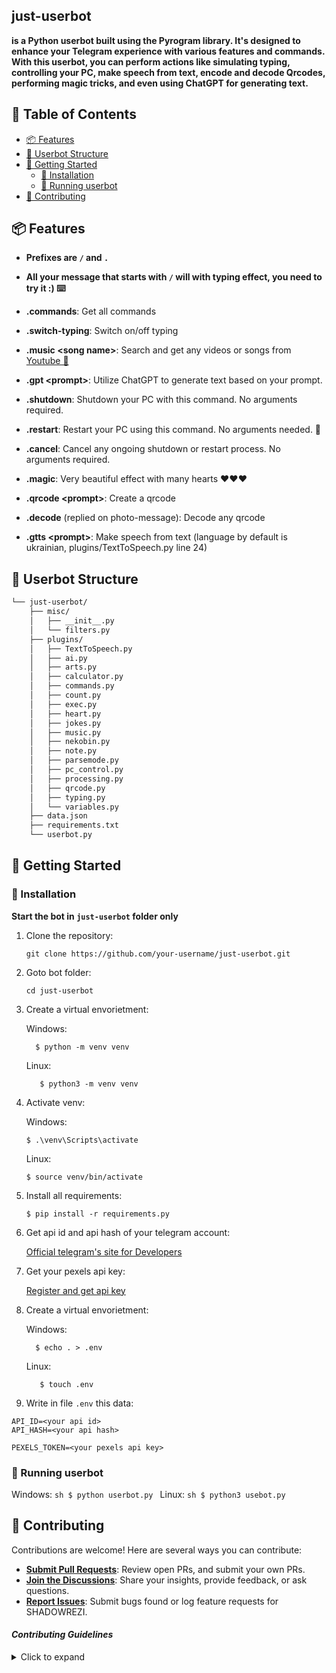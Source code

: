 
## just-userbot
**is a Python userbot built using the Pyrogram library. It's designed to enhance your Telegram experience with various features and commands. With this userbot, you can perform actions like simulating typing, controlling your PC, make speech from text, encode and decode Qrcodes,  performing magic tricks, and even using ChatGPT for generating text.**


## 📖 Table of Contents
- [📦 Features](#-features)
- [📂 Userbot Structure](#-userbot-structure)
- [🚀 Getting Started](#-getting-started)
    - [🔧 Installation](#-installation)
    - [🤖 Running userbot](#-running-userbot)
- [🤝 Contributing](#-contributing)


## 📦 Features

- **Prefixes are `/` and `.`**



- **All your message that starts with `/` will with typing effect, you need to try it :) ⌨️**

- **.commands**: Get all commands

-  **.switch-typing**: Switch on/off typing

- **.music \<song name>**: Search and get any videos or songs from [Youtube 🎥](https://www.youtube.com/)

- **.gpt \<prompt>**: Utilize ChatGPT to generate text based on your prompt.

- **.shutdown**: Shutdown your PC with this command. No arguments required.

- **.restart**: Restart your PC using this command. No arguments needed.  🔄

- **.cancel**: Cancel any ongoing shutdown or restart process. No arguments required.

- **.magic**: Very beautiful effect with many hearts ❤️❤️❤️

- **.qrcode \<prompt>**: Create a qrcode

- **.decode** (replied on photo-message): Decode any qrcode

- **.gtts \<prompt>**: Make speech from text (language by default is ukrainian, plugins/TextToSpeech.py line 24) 

## 📂 Userbot Structure

```sh
└── just-userbot/
    ├── misc/
    │   ├── __init__.py 
    │   └── filters.py
    ├── plugins/
    │   ├── TextToSpeech.py
    │   ├── ai.py
    │   ├── arts.py
    │   ├── calculator.py
    │   ├── commands.py
    │   ├── count.py
    │   ├── exec.py
    │   ├── heart.py
    │   ├── jokes.py
    │   ├── music.py
    │   ├── nekobin.py
    │   ├── note.py
    │   ├── parsemode.py
    │   ├── pc_control.py
    │   ├── processing.py
    │   ├── qrcode.py
    │   ├── typing.py
    │   └── variables.py
    ├── data.json
    ├── requirements.txt
    └── userbot.py
```

## 🚀 Getting Started
### 🔧 Installation

**Start the bot in `just-userbot` folder only**

1. Clone the repository:

   ```shell
   git clone https://github.com/your-username/just-userbot.git
   ```
3. Goto bot folder:
   ```shell
   cd just-userbot
   ```
4. Create a virtual envorietment:
   
   Windows:
      ```shell
        $ python -m venv venv
      ```
   Linux:
      ```shell
         $ python3 -m venv venv
      ```
6. Activate venv:

   Windows:
      ```shell
      $ .\venv\Scripts\activate
      ```
   Linux:
      ```shell
      $ source venv/bin/activate
      ```
7. Install all requirements:
   ```shell
   $ pip install -r requirements.py
   ```
8. Get api id and api hash of your telegram account:

   [Official telegram's site for Developers](https://my.telegram.org/apps)

9. Get your pexels api key:

   [Register and get api key](https://www.pexels.com/join-consumer/?onboarding=skipped)
4. Create a virtual envorietment:
   
   Windows:
      ```shell
        $ echo . > .env
      ```
   Linux:
      ```shell
         $ touch .env
      ```
11. Write in file `.env` this data:
   ```
   API_ID=<your api id>
   API_HASH=<your api hash>

   PEXELS_TOKEN=<your pexels api key>
   ```
### 🤖 Running userbot
   Windows:
      ```sh
      $ python userbot.py
      ```
   Linux:
      ```sh
      $ python3 usebot.py
      ```


## 🤝 Contributing

Contributions are welcome! Here are several ways you can contribute:

- **[Submit Pull Requests](https://github.com/shadowrezi/userbot-template/blob/main/CONTRIBUTING.md)**: Review open PRs, and submit your own PRs.
- **[Join the Discussions](https://github.com/shadowrezi/userbot-template/discussions)**: Share your insights, provide feedback, or ask questions.
- **[Report Issues](https://github.com/shadowrezi/userbot-template/issues)**: Submit bugs found or log feature requests for SHADOWREZI.

#### *Contributing Guidelines*

<details closed>
<summary>Click to expand</summary>

1. **Fork the Repository**: Start by forking the project repository to your GitHub account.
2. **Clone Locally**: Clone the forked repository to your local machine using a Git client.
   ```sh
   git clone <your-forked-repo-url>
   ```
3. **Create a New Branch**: Always work on a new branch, giving it a descriptive name.
   ```sh
   git checkout -b new-feature-x
   ```
4. **Make Your Changes**: Develop and test your changes locally.
5. **Commit Your Changes**: Commit with a clear and concise message describing your updates.
   ```sh
   git commit -m 'Implemented new feature x.'
   ```
6. **Push to GitHub**: Push the changes to your forked repository.
   ```sh
   git push origin new-feature-x
   ```
7. **Submit a Pull Request**: Create a PR against the original project repository. Clearly describe the changes and their motivations.

Once your PR is reviewed and approved, it will be merged into the main branch.

</details>
